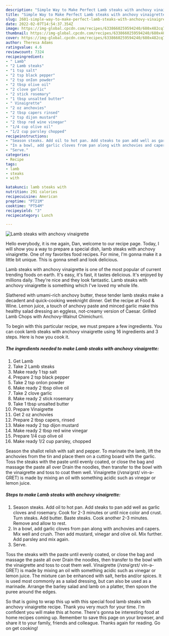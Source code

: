 ```yaml
---
description: "Simple Way to Make Perfect Lamb steaks with anchovy vinaigrette"
title: "Simple Way to Make Perfect Lamb steaks with anchovy vinaigrette"
slug: 2601-simple-way-to-make-perfect-lamb-steaks-with-anchovy-vinaigrette
date: 2022-02-07T14:54:37.354Z
image: https://img-global.cpcdn.com/recipes/6338660259594240/680x482cq70/lamb-steaks-with-anchovy-vinaigrette-recipe-main-photo.jpg
thumbnail: https://img-global.cpcdn.com/recipes/6338660259594240/680x482cq70/lamb-steaks-with-anchovy-vinaigrette-recipe-main-photo.jpg
cover: https://img-global.cpcdn.com/recipes/6338660259594240/680x482cq70/lamb-steaks-with-anchovy-vinaigrette-recipe-main-photo.jpg
author: Theresa Adams
ratingvalue: 4.6
reviewcount: 7324
recipeingredient:
- " Lamb"
- "2 Lamb steaks"
- "1 tsp salt"
- "2 tsp black pepper"
- "2 tsp onIon powder"
- "2 tbsp olive oil"
- "2 clove garlic"
- "2 stick rosemary"
- "1 tbsp unsalted butter"
- " Vinaigrette"
- "2 oz anchovies"
- "2 tbsp capers rinsed"
- "2 tsp dijon mustard"
- "2 tbsp red wine vinegar"
- "1/4 cup olive oil"
- "1/2 cup parsley chopped"
recipeinstructions:
- "Season steaks. Add oil to hot pan. Add steaks to pan add well as garlic cloves and rosemary. Cook for 2-3 minutes or until nice color and crust.  Turn steaks. Add butter. Baste steaks. Cook another 2-3 minutes. Remove and allow to rest."
- "In a bowl, add garlic cloves from pan along with anchovies and capers. Mix well and crush. Then add mustard, vinegar and olive oil. Mix further. Add parsley and mix again."
- "Serve."
categories:
- Recipe
tags:
- lamb
- steaks
- with

katakunci: lamb steaks with 
nutrition: 291 calories
recipecuisine: American
preptime: "PT21M"
cooktime: "PT54M"
recipeyield: "3"
recipecategory: Lunch

---
```



![Lamb steaks with anchovy vinaigrette](https://img-global.cpcdn.com/recipes/6338660259594240/680x482cq70/lamb-steaks-with-anchovy-vinaigrette-recipe-main-photo.jpg)

Hello everybody, it is me again, Dan, welcome to our recipe page. Today, I will show you a way to prepare a special dish, lamb steaks with anchovy vinaigrette. One of my favorites food recipes. For mine, I'm gonna make it a little bit unique. This is gonna smell and look delicious.

Lamb steaks with anchovy vinaigrette is one of the most popular of current trending foods on earth. It's easy, it's fast, it tastes delicious. It's enjoyed by millions daily. They're nice and they look fantastic. Lamb steaks with anchovy vinaigrette is something which I've loved my whole life.

Slathered with umami-rich anchovy butter, these tender lamb steaks make a decadent and quick-cooking weeknight dinner. Get the recipe at Food &amp; Wine. Lemon juice, a touch of anchovy paste and minced garlic make this healthy salad dressing an eggless, not-creamy version of Caesar. Grilled Lamb Chops with Anchovy-Walnut Chimichurri.


To begin with this particular recipe, we must prepare a few ingredients. You can cook lamb steaks with anchovy vinaigrette using 16 ingredients and 3 steps. Here is how you cook it.

<!--inarticleads1-->

##### The ingredients needed to make Lamb steaks with anchovy vinaigrette:

1. Get  Lamb
1. Take 2 Lamb steaks
1. Make ready 1 tsp salt
1. Prepare 2 tsp black pepper
1. Take 2 tsp onIon powder
1. Make ready 2 tbsp olive oil
1. Take 2 clove garlic
1. Make ready 2 stick rosemary
1. Take 1 tbsp unsalted butter
1. Prepare  Vinaigrette
1. Get 2 oz anchovies
1. Prepare 2 tbsp capers, rinsed
1. Make ready 2 tsp dijon mustard
1. Make ready 2 tbsp red wine vinegar
1. Prepare 1/4 cup olive oil
1. Make ready 1/2 cup parsley, chopped


Season the shallot relish with salt and pepper. To marinate the lamb, lift the anchovies from the tin and place them on a cutting board with the garlic. Toss the steaks with the paste until evenly coated, or close the bag and massage the paste all over Drain the noodles, then transfer to the bowl with the vinaigrette and toss to coat them well. Vinaigrette (/vɪnəˈɡrɛt/ vin-ə-GRET) is made by mixing an oil with something acidic such as vinegar or lemon juice. 

<!--inarticleads2-->

##### Steps to make Lamb steaks with anchovy vinaigrette:

1. Season steaks. Add oil to hot pan. Add steaks to pan add well as garlic cloves and rosemary. Cook for 2-3 minutes or until nice color and crust.  Turn steaks. Add butter. Baste steaks. Cook another 2-3 minutes. Remove and allow to rest.
1. In a bowl, add garlic cloves from pan along with anchovies and capers. Mix well and crush. Then add mustard, vinegar and olive oil. Mix further. Add parsley and mix again.
1. Serve.


Toss the steaks with the paste until evenly coated, or close the bag and massage the paste all over Drain the noodles, then transfer to the bowl with the vinaigrette and toss to coat them well. Vinaigrette (/vɪnəˈɡrɛt/ vin-ə-GRET) is made by mixing an oil with something acidic such as vinegar or lemon juice. The mixture can be enhanced with salt, herbs and/or spices. It is used most commonly as a salad dressing, but can also be used as a marinade. Arrange the barley salad and lamb on a platter, then spoon the puree around the edges. 

So that is going to wrap this up with this special food lamb steaks with anchovy vinaigrette recipe. Thank you very much for your time. I'm confident you will make this at home. There's gonna be interesting food at home recipes coming up. Remember to save this page on your browser, and share it to your family, friends and colleague. Thanks again for reading. Go on get cooking!

